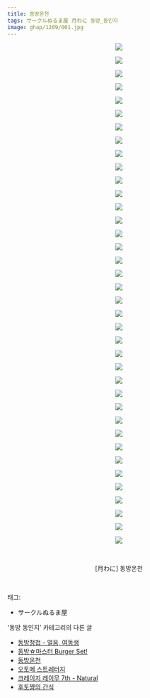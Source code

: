 ```yaml
---
title: 동방온천
tags: サークルぬるま屋 月わに 동방_동인지
image: ghap/1209/001.jpg
---
```

<div class="article">
<p style="text-align: center; clear: none; float: none;"><img src="{{ site.nasurl }}/ghap/1209/001.jpg"/></p>
<p style="text-align: center; clear: none; float: none;"><img src="{{ site.nasurl }}/ghap/1209/002.jpg"/></p>
<p style="text-align: center; clear: none; float: none;"><img src="{{ site.nasurl }}/ghap/1209/003.jpg"/></p>
<p style="text-align: center; clear: none; float: none;"><img src="{{ site.nasurl }}/ghap/1209/004.jpg"/></p>
<p style="text-align: center; clear: none; float: none;"><img src="{{ site.nasurl }}/ghap/1209/005.jpg"/></p>
<p style="text-align: center; clear: none; float: none;"><img src="{{ site.nasurl }}/ghap/1209/006.jpg"/></p>
<p style="text-align: center; clear: none; float: none;"><img src="{{ site.nasurl }}/ghap/1209/007.jpg"/></p>
<p style="text-align: center; clear: none; float: none;"><img src="{{ site.nasurl }}/ghap/1209/008.jpg"/></p>
<p style="text-align: center; clear: none; float: none;"><img src="{{ site.nasurl }}/ghap/1209/009.jpg"/></p>
<p style="text-align: center; clear: none; float: none;"><img src="{{ site.nasurl }}/ghap/1209/010.jpg"/></p>
<p style="text-align: center; clear: none; float: none;"><img src="{{ site.nasurl }}/ghap/1209/011.jpg"/></p>
<p style="text-align: center; clear: none; float: none;"><img src="{{ site.nasurl }}/ghap/1209/012.jpg"/></p>
<p style="text-align: center; clear: none; float: none;"><img src="{{ site.nasurl }}/ghap/1209/013.jpg"/></p>
<p style="text-align: center; clear: none; float: none;"><img src="{{ site.nasurl }}/ghap/1209/014.jpg"/></p>
<p style="text-align: center; clear: none; float: none;"><img src="{{ site.nasurl }}/ghap/1209/015.jpg"/></p>
<p style="text-align: center; clear: none; float: none;"><img src="{{ site.nasurl }}/ghap/1209/016.jpg"/></p>
<p style="text-align: center; clear: none; float: none;"><img src="{{ site.nasurl }}/ghap/1209/017.jpg"/></p>
<p style="text-align: center; clear: none; float: none;"><img src="{{ site.nasurl }}/ghap/1209/018.jpg"/></p>
<p style="text-align: center; clear: none; float: none;"><img src="{{ site.nasurl }}/ghap/1209/019.jpg"/></p>
<p style="text-align: center; clear: none; float: none;"><img src="{{ site.nasurl }}/ghap/1209/020.jpg"/></p>
<p style="text-align: center; clear: none; float: none;"><img src="{{ site.nasurl }}/ghap/1209/021.jpg"/></p>
<p style="text-align: center; clear: none; float: none;"><img src="{{ site.nasurl }}/ghap/1209/022.jpg"/></p>
<p style="text-align: center; clear: none; float: none;"><img src="{{ site.nasurl }}/ghap/1209/023.jpg"/></p>
<p style="text-align: center; clear: none; float: none;"><img src="{{ site.nasurl }}/ghap/1209/024.jpg"/></p>
<p style="text-align: center; clear: none; float: none;"><img src="{{ site.nasurl }}/ghap/1209/025.jpg"/></p>
<p style="text-align: center; clear: none; float: none;"><img src="{{ site.nasurl }}/ghap/1209/026.jpg"/></p>
<p style="text-align: center; clear: none; float: none;"><img src="{{ site.nasurl }}/ghap/1209/027.jpg"/></p>
<p style="text-align: center; clear: none; float: none;"><img src="{{ site.nasurl }}/ghap/1209/028.jpg"/></p>
<p style="text-align: center; clear: none; float: none;"><img src="{{ site.nasurl }}/ghap/1209/029.jpg"/></p>
<p style="text-align: center; clear: none; float: none;"><img src="{{ site.nasurl }}/ghap/1209/030.jpg"/></p>
<p style="text-align: center; clear: none; float: none;"><img src="{{ site.nasurl }}/ghap/1209/031.jpg"/></p>
<p style="text-align: center; clear: none; float: none;"><img src="{{ site.nasurl }}/ghap/1209/032.jpg"/></p>
<p style="text-align: center; clear: none; float: none;"><img src="{{ site.nasurl }}/ghap/1209/033.jpg"/></p>
<p style="text-align: center; clear: none; float: none;"><img src="{{ site.nasurl }}/ghap/1209/034.jpg"/></p>
<p style="text-align: center; clear: none; float: none;"><img src="{{ site.nasurl }}/ghap/1209/035.jpg"/></p>
<p style="text-align: center; clear: none; float: none;"><img src="{{ site.nasurl }}/ghap/1209/036.jpg"/></p>
<p style="text-align: center; clear: none; float: none;"><img src="{{ site.nasurl }}/ghap/1209/037.jpg"/></p>
<p style="text-align: center; clear: none; float: none;"><img src="{{ site.nasurl }}/ghap/1209/038.jpg"/></p>
<p style="text-align: center; clear: none; float: none;"><br/></p>
<p style="text-align: center; clear: none; float: none;">[月わに] 동방온천</p>
<p><br/></p>
</div><div class="tagTrail">
<p>태그: </p>
<ul>
<li>サークルぬるま屋</li>
</ul>
</div><div class="another">
<p>'동방 동인지' 카테고리의 다른 글</p>
<ul>
<li><a href="/2016-07-29-ghap_1211">동방청첩 - 얼음, 여동생</a></li>
<li><a href="/2016-07-29-ghap_1210">동방☆마스터 Burger Set!</a></li>
<li><a href="/2016-07-29-ghap_1209">동방온천</a></li>
<li><a href="/2016-07-29-ghap_1208">오토메 스트레터지</a></li>
<li><a href="/2016-07-29-ghap_1207">크레이지 레이무 7th - Natural</a></li>
<li><a href="/2016-07-29-ghap_1206">후토쨩의 간식</a></li>
</ul>
</div><div class="cb_module cb_fluid">
<div class="cb_wrt cb_profile">
</div><!-- commentList close -->
</div>